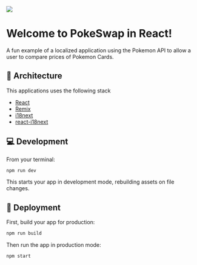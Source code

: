 ![][pokeswap-logo]

# Welcome to PokeSwap in React!

A fun example of a localized application using the Pokemon API to allow a user to compare prices of Pokemon Cards.

## 🧱 Architecture
This applications uses the following stack
- [React][react] 
- [Remix][remix-docs]
- [i18next]
- [react-i18next]

## 💻 Development

From your terminal:

```sh
npm run dev
```

This starts your app in development mode, rebuilding assets on file changes.

## 🚀 Deployment

First, build your app for production:

```sh
npm run build
```

Then run the app in production mode:

```sh
npm start
```

<!--LINKS-->
[react]:https://react.dev/ 
[remix-docs]: https://remix.run/docs
[i18next]:https://www.i18next.com/
[react-i18next]:https://react.i18next.com/
[pokeswap-logo]: docs/images/pokeswap-logo.png
